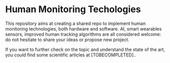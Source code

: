 # Human Monitoring Techologies

This repository aims at creating a shared repo to implement human monitoring technologies, both hardware and software. AI, smart wearables sensors, improved human tracking algorithms are all considered welcome: do not hesitate to share your ideas or propose new project.


If you want to further check on the topic and understand the state of the art, you could find some scientific articles at [TOBECOMPLETED]..



